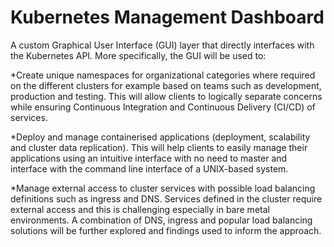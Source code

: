 # Kubernetes Management Dashboard

A custom Graphical User Interface (GUI) layer that directly interfaces with the Kubernetes API. More specifically, the GUI will be used to:

*Create unique namespaces for organizational categories where required on the different clusters for example based on teams such as development, production and testing. This will allow clients to logically separate concerns while ensuring Continuous Integration and Continuous Delivery (CI/CD) of services.

*Deploy and manage containerised applications (deployment, scalability and cluster data replication). This will help clients to easily manage their applications using an intuitive interface with no need to master and interface with the command line interface of a UNIX-based system.

*Manage external access to cluster services with possible load balancing definitions such as ingress and DNS. Services defined in the cluster require external access and this is challenging especially in bare metal environments. A combination of DNS, ingress and popular load balancing solutions will be further explored and findings used to inform the approach.
